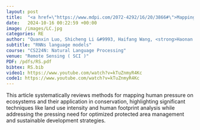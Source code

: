 ```yaml
---
layout: post
title:  "<a href=\"https://www.mdpi.com/2072-4292/16/20/3866#\">Mapping Human Pressure for Nature Conservation: A Review</a>"
date:   2024-10-16 00:22:59 +00:00
image: /images/LC.jpg
categories: RE
author: "Quanxin Luo, Shicheng Li &#9993, Haifang Wang, <strong>Haonan Cheng</strong>."
subtitle: "RNNs language models"
course: "CS224N: Natural Language Processing"
venue: "Remote Sensing ( SCI )"
PDF: /pdfs/RS.pdf
bibtex: RS.bib
video1: https://www.youtube.com/watch?v=kTuZnmyR4Kc
code1: https://www.youtube.com/watch?v=kTuZnmyR4Kc
---
```

This article systematically reviews methods for mapping human pressure on ecosystems and their application in conservation, highlighting significant techniques like land use intensity and human footprint analysis while addressing the pressing need for optimized protected area management and sustainable development strategies​.